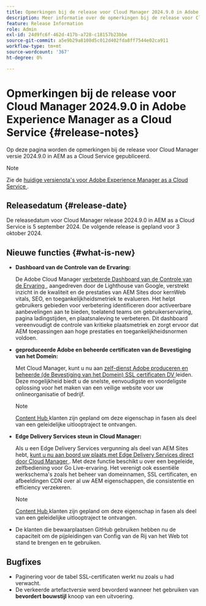 ```yaml
---
title: Opmerkingen bij de release voor Cloud Manager 2024.9.0 in Adobe Experience Manager as a Cloud Service
description: Meer informatie over de opmerkingen bij de release voor Cloud Manager 2024.9.0 in AEM as a Cloud Service.
feature: Release Information
role: Admin
exl-id: 24d9fc6f-462d-417b-a728-c18157b23bbe
source-git-commit: a5e9b29a8108d5c012d402fda8ff7544e02ca911
workflow-type: tm+mt
source-wordcount: '367'
ht-degree: 0%

---
```


# Opmerkingen bij de release voor Cloud Manager 2024.9.0 in Adobe Experience Manager as a Cloud Service {#release-notes}

Op deze pagina worden de opmerkingen bij de release voor Cloud Manager versie 2024.9.0 in AEM as a Cloud Service gepubliceerd.

>[!NOTE]
>
>Zie de [ huidige versienota&#39;s voor Adobe Experience Manager as a Cloud Service ](/help/release-notes/release-notes-cloud/release-notes-current.md).

## Releasedatum {#release-date}

De releasedatum voor Cloud Manager release 2024.9.0 in AEM as a Cloud Service is 5 september 2024. De volgende release is gepland voor 3 oktober 2024.

## Nieuwe functies {#what-is-new}

* **Dashboard van de Controle van de Ervaring:**

  De Adobe Cloud Manager [ verbeterde Dashboard van de Controle van de Ervaring ](/help/implementing/cloud-manager/experience-audit-dashboard.md), aangedreven door de Lighthouse van Google, verstrekt inzicht in de kwaliteit en de prestaties van AEM Sites door kernWeb vitals, SEO, en toegankelijkheidsmetriek te evalueren. Het helpt gebruikers gebieden voor verbetering identificeren door activeerbare aanbevelingen aan te bieden, toelatend teams om gebruikerservaring, pagina ladingstijden, en plaatsnaleving te verbeteren. Dit dashboard vereenvoudigt de controle van kritieke plaatsmetriek en zorgt ervoor dat AEM toepassingen aan hoge prestaties en toegankelijkheidsnormen voldoen.

* **geproduceerde Adobe en beheerde certificaten van de Bevestiging van het Domein:**

  Met Cloud Manager, kunt u nu aan [ zelf-dienst Adobe produceren en beheerde (de Bevestiging van het Domein) SSL certificaten DV ](/help/implementing/cloud-manager/managing-ssl-certifications/add-ssl-certificate.md) leiden. Deze mogelijkheid biedt u de snelste, eenvoudigste en voordeligste oplossing voor het maken van een veilige website voor uw onlineorganisatie of bedrijf. <!-- CMGR-52403 -->

  >[!NOTE]
  >
  >[ Content Hub ](/help/assets/product-overview.md) klanten zijn gepland om deze eigenschap in fasen als deel van een geleidelijke uitlooptraject te ontvangen.

* **Edge Delivery Services steun in Cloud Manager:**

  Als u een Edge Delivery Services vergunning als deel van AEM Sites hebt, [ kunt u nu aan boord uw plaats met Edge Delivery Services direct door Cloud Manager ](/help/implementing/cloud-manager/edge-delivery/introduction-to-edge-delivery-services.md). Met deze functie beschikt u over een begeleide, zelfbediening voor Go Live-ervaring. Het verenigt ook essentiële werkschema&#39;s zoals het beheer van domeinnamen, SSL certificaten, en afbeeldingen CDN over al uw AEM eigenschappen, die consistentie en efficiency verzekeren. <!-- CMGR-49859 -->

  >[!NOTE]
  >
  >[ Content Hub ](/help/assets/product-overview.md) klanten zijn gepland om deze eigenschap in fasen als deel van een geleidelijke uitlooptraject te ontvangen.

* De klanten die bewaarplaatsen GitHub gebruiken hebben nu de capaciteit om de pijpleidingen van Config van de Rij van het Web tot stand te brengen en te gebruiken. <!--( KEEP IN? SP: YES CMGR-59046 and Slack https://cq-dev.slack.com/archives/C07LFP5BZ2L/p1725407057847379 ) -->

<!--
## Early adoption program {#early-adoption}

For a chance to test some upcoming features, be a part of Adobe's early adoption program. -->


## Bugfixes

* Paginering voor de tabel SSL-certificaten werkt nu zoals u had verwacht. <!-- (CMGR-60804 - [UI] Pagination doesn't work for ssl certificates) -->
* De verkeerde artefactversie werd bevorderd wanneer het gebruiken van **bevordert bouwstijl** knoop van een uitvoering. <!-- ( KEEP IN? SP: YES CMGR-59519 and Slack https://cq-dev.slack.com/archives/C07LFPN2R08/p1725408253474129 ) -->

<!-- * Slack message says next release? SP: REMOVE (Leave in for now) SSL Certificates table in Cloud Manager now enables pagination in the user experience. ( https://jira.corp.adobe.com/browse/CMGR-61041 and Slack https://cq-dev.slack.com/archives/C07LFRE9QJU/p1725408553760009 ) --<>
